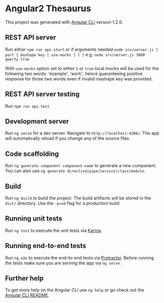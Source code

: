 # Angular2 Thesaurus

This project was generated with [Angular CLI](https://github.com/angular/angular-cli) version 1.2.0.

## REST API server

Run either `npm run api-start` or if arguments needed `node srv/server.js [ port [ mashape-key [ use-mocks ] ] ]` e.g. `node srv/server.js 3000 qwerty true`

With `use-mocks` option set to either `1` or `true` local mocks will be used for the following two words: 'example', 'work';
hence guaranteeing positive response for those two words even if invalid mashape key was provided.

## REST API server testing

Run `npm run api-test`

## Development server

Run `ng serve` for a dev server. Navigate to `http://localhost:4200/`. The app will automatically reload if you change any of the source files.

## Code scaffolding

Run `ng generate component component-name` to generate a new component. You can also use `ng generate directive|pipe|service|class|module`.

## Build

Run `ng build` to build the project. The build artifacts will be stored in the `dist/` directory. Use the `-prod` flag for a production build.

## Running unit tests

Run `ng test` to execute the unit tests via [Karma](https://karma-runner.github.io).

## Running end-to-end tests

Run `ng e2e` to execute the end-to-end tests via [Protractor](http://www.protractortest.org/).
Before running the tests make sure you are serving the app via `ng serve`.

## Further help

To get more help on the Angular CLI use `ng help` or go check out the [Angular CLI README](https://github.com/angular/angular-cli/blob/master/README.md).
